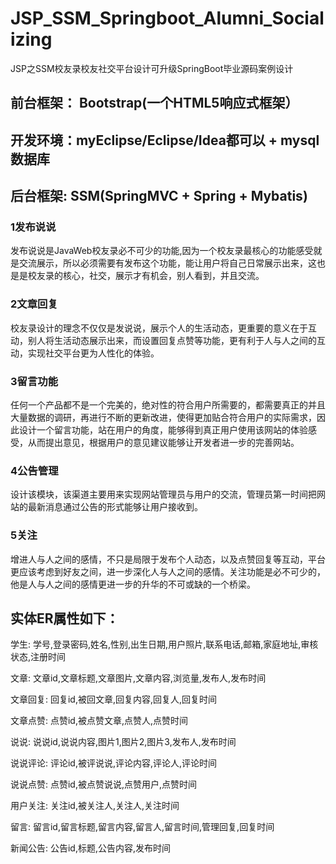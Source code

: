 # JSP_SSM_Springboot_Alumni_Socializing
JSP之SSM校友录校友社交平台设计可升级SpringBoot毕业源码案例设计
## 前台框架： Bootstrap(一个HTML5响应式框架）
## 开发环境：myEclipse/Eclipse/Idea都可以 + mysql数据库
## 后台框架: SSM(SpringMVC + Spring + Mybatis)
### 1发布说说
发布说说是JavaWeb校友录必不可少的功能,因为一个校友录最核心的功能感受就是交流展示，所以必须需要有发布这个功能，能让用户将自己日常展示出来，这也是是校友录的核心，社交，展示才有机会，别人看到，并且交流。
### 2文章回复
校友录设计的理念不仅仅是发说说，展示个人的生活动态，更重要的意义在于互动，别人将生活动态展示出来，而设置回复点赞等功能，更有利于人与人之间的互动，实现社交平台更为人性化的体验。
### 3留言功能
任何一个产品都不是一个完美的，绝对性的符合用户所需要的，都需要真正的并且大量数据的调研，再进行不断的更新改进，使得更加贴合符合用户的实际需求，因此设计一个留言功能，站在用户的角度，能够得到真正用户使用该网站的体验感受，从而提出意见，根据用户的意见建议能够让开发者进一步的完善网站。
### 4公告管理
设计该模块，该渠道主要用来实现网站管理员与用户的交流，管理员第一时间把网站的最新消息通过公告的形式能够让用户接收到。
### 5关注
增进人与人之间的感情，不只是局限于发布个人动态，以及点赞回复等互动，平台更应该考虑到好友之间，进一步深化人与人之间的感情。关注功能是必不可少的，他是人与人之间的感情更进一步的升华的不可或缺的一个桥梁。
## 实体ER属性如下：
学生: 学号,登录密码,姓名,性别,出生日期,用户照片,联系电话,邮箱,家庭地址,审核状态,注册时间

文章: 文章id,文章标题,文章图片,文章内容,浏览量,发布人,发布时间

文章回复: 回复id,被回文章,回复内容,回复人,回复时间

文章点赞: 点赞id,被点赞文章,点赞人,点赞时间

说说: 说说id,说说内容,图片1,图片2,图片3,发布人,发布时间

说说评论: 评论id,被评说说,评论内容,评论人,评论时间

说说点赞: 点赞id,被点赞说说,点赞用户,点赞时间

用户关注: 关注id,被关注人,关注人,关注时间

留言: 留言id,留言标题,留言内容,留言人,留言时间,管理回复,回复时间

新闻公告: 公告id,标题,公告内容,发布时间
